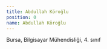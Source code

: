 ```yaml
---
title: Abdullah Köroğlu
position: 0
name: Abdullah Köroğlu
---
```


Bursa, Bilgisayar Mühendisliği, 4. sınıf